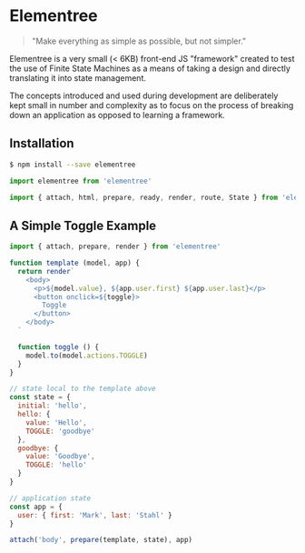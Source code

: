 # Elementree
> "Make everything as simple as possible, but not simpler."

Elementree is a very small (< 6KB) front-end JS "framework" created to test
the use of Finite State Machines as a means of taking a design and directly
translating it into state management.

The concepts introduced and used during development are deliberately kept small
in number and complexity as to focus on the process of breaking down an
application as opposed to learning a framework.

## Installation

```sh
$ npm install --save elementree
```

```js
import elementree from 'elementree'

import { attach, html, prepare, ready, render, route, State } from 'elementree'
```

## A Simple Toggle Example

```js
import { attach, prepare, render } from 'elementree'

function template (model, app) {
  return render`
    <body>
      <p>${model.value}, ${app.user.first} ${app.user.last}</p>
      <button onclick=${toggle}>
        Toggle
      </button>
    </body>
  `

  function toggle () {
    model.to(model.actions.TOGGLE)
  }
}

// state local to the template above
const state = {
  initial: 'hello',
  hello: {
    value: 'Hello',
    TOGGLE: 'goodbye'
  },
  goodbye: {
    value: 'Goodbye',
    TOGGLE: 'hello'
  }
}

// application state
const app = {
  user: { first: 'Mark', last: 'Stahl' }
}

attach('body', prepare(template, state), app)
```
